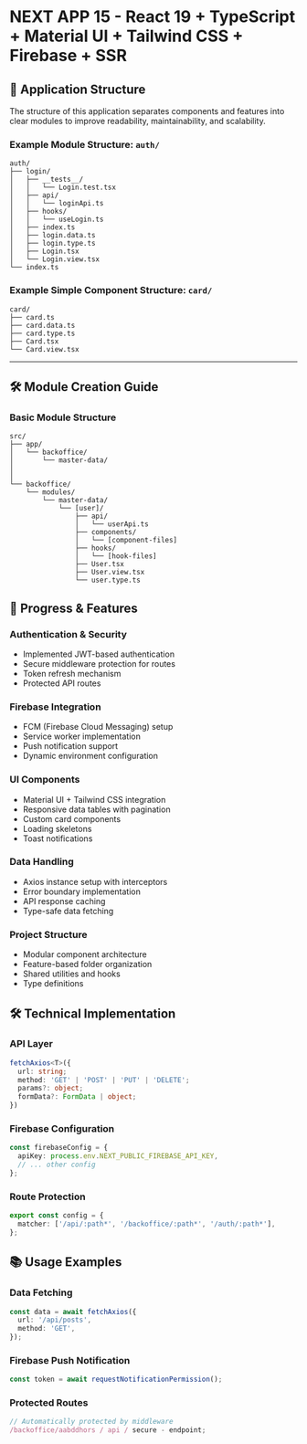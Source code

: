 # NEXT APP 15 - React 19 + TypeScript + Material UI + Tailwind CSS + Firebase + SSR 

## 📂 Application Structure

The structure of this application separates components and features into clear modules to improve readability, maintainability, and scalability.

### Example Module Structure: `auth/`

```plaintext
auth/
├── login/
│   ├── __tests__/
│   │   └── Login.test.tsx
│   ├── api/
│   │   └── loginApi.ts
│   ├── hooks/
│   │   └── useLogin.ts
│   ├── index.ts
│   ├── login.data.ts
│   ├── login.type.ts
│   ├── Login.tsx
│   └── Login.view.tsx
└── index.ts
```

### Example Simple Component Structure: `card/`

```plaintext
card/
├── card.ts
├── card.data.ts
├── card.type.ts
├── Card.tsx
└── Card.view.tsx
```

---

## 🛠️ Module Creation Guide

### Basic Module Structure

```plaintext
src/
├── app/
│   └── backoffice/
│       └── master-data/
│
│
└── backoffice/
    └── modules/
        └── master-data/
            └── [user]/
                ├── api/
                │   └── userApi.ts
                ├── components/
                │   └── [component-files]
                ├── hooks/
                │   └── [hook-files]
                ├── User.tsx
                ├── User.view.tsx
                └── user.type.ts
```

## 🚀 Progress & Features

### Authentication & Security

- Implemented JWT-based authentication
- Secure middleware protection for routes
- Token refresh mechanism
- Protected API routes

### Firebase Integration

- FCM (Firebase Cloud Messaging) setup
- Service worker implementation
- Push notification support
- Dynamic environment configuration

### UI Components

- Material UI + Tailwind CSS integration
- Responsive data tables with pagination
- Custom card components
- Loading skeletons
- Toast notifications

### Data Handling

- Axios instance setup with interceptors
- Error boundary implementation
- API response caching
- Type-safe data fetching

### Project Structure

- Modular component architecture
- Feature-based folder organization
- Shared utilities and hooks
- Type definitions

## 🛠️ Technical Implementation

### API Layer

```typescript
fetchAxios<T>({
  url: string;
  method: 'GET' | 'POST' | 'PUT' | 'DELETE';
  params?: object;
  formData?: FormData | object;
})
```

### Firebase Configuration

```typescript
const firebaseConfig = {
  apiKey: process.env.NEXT_PUBLIC_FIREBASE_API_KEY,
  // ... other config
};
```

### Route Protection

```typescript
export const config = {
  matcher: ['/api/:path*', '/backoffice/:path*', '/auth/:path*'],
};
```

## 📚 Usage Examples

### Data Fetching

```typescript
const data = await fetchAxios({
  url: '/api/posts',
  method: 'GET',
});
```

### Firebase Push Notification

```typescript
const token = await requestNotificationPermission();
```

### Protected Routes

```typescript
// Automatically protected by middleware
/backoffice/aabddhors / api / secure - endpoint;
```
